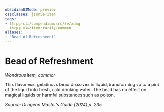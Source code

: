 ```yaml
---
obsidianUIMode: preview
cssclasses: json5e-item
tags:
- ttrpg-cli/compendium/src/5e/xdmg
- ttrpg-cli/item/rarity/common
aliases: 
- "Bead of Refreshment"
---
```

# Bead of Refreshment
*Wondrous item, common*  


This flavorless, gelatinous bead dissolves in liquid, transforming up to a pint of the liquid into fresh, cold drinking water. The bead has no effect on magical liquids or harmful substances such as poison.

*Source: Dungeon Master's Guide (2024) p. 235*